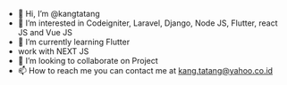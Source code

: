 - 👋 Hi, I’m @kangtatang
- 👀 I’m interested in Codeigniter, Laravel, Django, Node JS, Flutter, react JS and Vue JS
- 🌱 I’m currently learning Flutter
- work with NEXT JS
- 💞️ I’m looking to collaborate on Project
- 📫 How to reach me you can contact me at kang.tatang@yahoo.co.id

<!---
kangtatang/kangtatang is a ✨ special ✨ repository because its `README.md` (this file) appears on your GitHub profile.
You can click the Preview link to take a look at your changes.
--->
